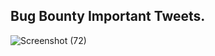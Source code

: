 ## Bug Bounty Important Tweets.

![Screenshot (72)](https://user-images.githubusercontent.com/79082257/143777165-68df1dd0-a69a-4fcb-af8e-5fb7c96463f8.png)

